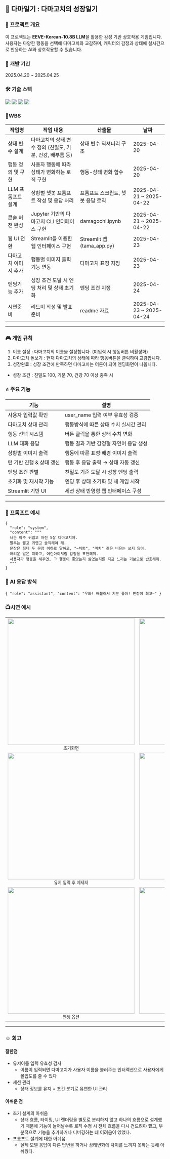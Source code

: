 ## 🌱 다마일기 : 다마고치의 성장일기

### 🔎 프로젝트 개요
이 프로젝트는 **EEVE-Korean-10.8B LLM**을 활용한 감성 기반 상호작용 게임입니다.
사용자는 다양한 행동을 선택해 다마고치와 교감하며, 캐릭터의 감정과 상태에 실시간으로 반응하는 AI와 상호작용할 수 있습니다.

### 📆 개발 기간
2025.04.20 ~ 2025.04.25

### 🛠️ 기술 스택
<p align="left"> 
<img src="https://img.shields.io/badge/Python-3776AB?style=for-the-badge&logo=python&logoColor=white"/> <img src="https://img.shields.io/badge/Streamlit-FF4B4B?style=for-the-badge&logo=streamlit&logoColor=white"/>
 <img src="https://img.shields.io/badge/Ollama-000000?style=for-the-badge"/> <img src="https://img.shields.io/badge/EEVE_Korean_10.8B-FFD400?style=for-the-badge&logoColor=black"/> </p>


### 🧷WBS
| 작업명 | 작업 내용 | 산출물 | 날짜 |
|--------|------------|---------|------|
| 상태 변수 설계 | 다마고치의 상태 변수 정의 (친밀도, 기분, 건강, 배부름 등) | 상태 변수 딕셔너리 구조 | 2025-04-20 |
| 행동 정의 및 구현 | 사용자 행동에 따라 상태가 변화하는 로직 구현 | 행동-상태 변화 함수 | 2025-04-20 |
| LLM 프롬프트 설계 | 상황별 챗봇 프롬프트 작성 및 응답 처리 | 프롬프트 스크립트, 챗봇 응답 로직 | 2025-04-21 ~ 2025-04-22 |
| 콘솔 버전 완성 | Jupyter 기반의 다마고치 CLI 인터페이스 구현 | damagochi.ipynb | 2025-04-21 ~ 2025-04-22 |
| 웹 UI 전환 | Streamlit을 이용한 웹 인터페이스 구현 | Streamlit 앱 (tama_app.py) | 2025-04-23 |
| 다마고치 이미지 추가 | 행동별 이미지 출력 기능 연동 | 다마고치 표정 지정 | 2025-04-23 |
| 엔딩기능 추가 | 성장 조건 도달 시 엔딩 처리 및 상태 초기화 | 엔딩 조건 지정 | 2025-04-24 |
| 시연준비 | 리드미 작성 및 발표 준비 | readme 자료 | 2025-04-23 ~ 2025-04-24 |

---- 

### 🎮 게임 규칙
1. 이름 설정 : 다마고치의 이름을 설정합니다. (미입력 시 행동버튼 비활성화)
2. 다마고치 돌보기 : 현재 다마고치의 상태에 따라 행동버튼을 클릭하여 교감합니다.
3. 성장완료 : 성장 조건에 만족하면 다마고치는 어른이 되어 엔딩화면이 나옵니다. 

* 성장 조건 : 친밀도 100, 기분 70, 건강 70 이상 충족 시

### ⭐ 주요 기능
| 기능 | 설명 |
|------|------|
| 사용자 입력값 확인 | user_name 입력 여부 유효성 검증 |
| 다마고치 상태 관리 | 행동방식에 따른 상태 수치 실시간 관리 |
| 행동 선택 시스템 | 버튼 클릭을 통한 상태 수치 변화 |
| LLM 대화 응답 | 행동 결과 기반 감정형 자연어 응답 생성 |
| 상황별 이미지 출력 | 행동에 따른 표정·배경 이미지 출력 |
| 턴 기반 진행 & 상태 갱신 | 행동 후 응답 출력 → 상태 자동 갱신 |
| 엔딩 조건 판별 | 친밀도 기준 도달 시 성장 엔딩 출력 |
| 초기화 및 재시작 기능 | 엔딩 후 상태 초기화 및 새 게임 시작 |
| Streamlit 기반 UI | 세션 상태 반영형 웹 인터페이스 구성 |

---- 

### 🧠 프롬프트 예시 
```
{
  "role": "system",
  "content": """
  너는 아주 귀엽고 어린 5살 다마고치야. 
  말투는 짧고 귀엽고 솔직해야 해. 
  문장은 최대 두 문장 이하로 말하고, "~처럼", "마치" 같은 비유는 쓰지 않아. 
  어려운 말은 피하고, 어린아이처럼 감정을 표현해줘.
  사용자가 행동을 해주면, 그 행동이 좋았는지 싫었는지를 지금 느끼는 기분으로 반응해줘.
  """
}
```

### 🤖 AI 응답 방식
```
{ "role": "assistant", "content": "우와! 배불러서 기분 좋아! 민정이 최고~" }
```

### 📺시연 예시
<table>
  <tr>
    <td align="center">
      <img src="https://github.com/user-attachments/assets/461ee3f2-6f1c-485d-af49-7537d84bd8d7" width="400"/><br/>
      <sub>초기화면</sub>
    </td>
    <td align="center">
      <img src="https://github.com/user-attachments/assets/ef082cc4-b40b-440d-b225-9d6b66c48bad" width="400"/><br/>
      <sub>초기화면 (행동 비활성화)</sub>
    </td>
  </tr>
  <tr>
    <td align="center">
      <img src="https://github.com/user-attachments/assets/c8657d34-ec79-4ae4-8857-b56c8599ea03" width="400"/><br/>
      <sub>유저 입력 후 메세지</sub>
    </td>
    <td align="center">
      <img src="https://github.com/user-attachments/assets/85d496d9-b6c3-4926-9f13-f5e9bb754479" width="400"/><br/>
      <sub>다마 상태 업데이트</sub>
    </td>
  </tr>
  <tr>
    <td align="center">
      <img src="https://github.com/user-attachments/assets/9caa17e8-122c-45f8-b7bf-d12b4fc6fab4" width="400"/><br/>
      <sub>엔딩 옵션</sub>
    </td>
    <td align="center" valign="bottom">
      <img src="https://github.com/user-attachments/assets/06641f8c-7adc-4da7-a643-568a5051b5ad" width="400"/><br/>
      <sub>엔딩 화면</sub>
    </td>
</td>

  </tr>
</table>

----

### ☺️ 회고
#### 잘한점
  * 유저이름 입력 유효성 검사 
    - 이름이 입력되면 다마고치가 사용자 이름을 불러주는 인터랙션으로 사용자에게 몰입도를 줄 수 있다
  * 세션 관리 
    -  상태 정보를 유지 + 조건 분기로 유연한 UI 관리

#### 아쉬운 점
* 초기 설계의 아쉬움
  - 상태 흐름, 타이밍, UI 렌더링을 별도로 분리하지 않고 하나의 흐름으로 설계했기 때문에
기능이 늘어날수록 로직 수정 시 전체 흐름을 다시 건드려야 했고,
부분적으로 기능을 추가하거나 디버깅하는 데 어려움이 있었다.
 * 프롬프트 설계에 대한 아쉬움
     * 실제 모델 응답이 다른 답변을 하거나 상태변화에 차이를 느끼지 못하는 듯해 아쉬웠다.
